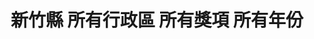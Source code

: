 ---
title: "新竹縣 所有行政區 所有獎項 所有年份"
keywords:
  - 美食競賽
  - 台灣美食
  - 美食精選
datePublished: "2025-06-30"
dateModified: "2025-07-01"
city: "新竹縣"
district: "所有行政區"
award: "所有獎項"
year: "所有年份"
page: 1
count: 6

restaurants:
  - name: "清香飲食店"
    city: "新竹縣"
    district: "關西鎮"
    address: "新竹縣關西鎮中豐路一段422號"
    phone: "035872887"
    geo: "24.791331233327252, 121.17808831922748"
    google_map: "https://maps.app.goo.gl/zeHsRpfwUyR6WpfY7"
    footinder: "https://footinder.com.tw/%e6%96%b0%e7%ab%b9%e7%b8%a3%e9%97%9c%e8%a5%bf%e9%8e%ae/89662/"
    official: "https://www.facebook.com/profile.php?id=100054642121568"
    award:
    - name: "500盤"
      year: "2024"
  - name: "首烏廚EAT"
    city: "新竹縣"
    district: "竹北市"
    address: "新竹縣竹北市成功二街31號"
    phone: "036688609"
    geo: "24.820187283396464, 121.02329568987837"
    google_map: "https://maps.app.goo.gl/xk4nBoghWkthcgor6"
    footinder: "https://footinder.com.tw/%E6%96%B0%E7%AB%B9%E7%B8%A3%E7%AB%B9%E5%8C%97%E5%B8%82/127911/"
    official: "https://www.facebook.com/profile.php?id=100064184345026"
    award:
    - name: "500盤"
      year: "2024"
  - name: "鮨安"
    city: "新竹縣"
    district: "竹北市"
    address: "新竹縣竹北市嘉豐南路一段62號"
    phone: "0919110613"
    geo: "24.81105080518, 121.03408765039525"
    google_map: "https://maps.app.goo.gl/LpRGLAPYyLjn7H4P9"
    footinder: "https://footinder.com.tw/%e6%96%b0%e7%ab%b9%e7%b8%a3%e7%ab%b9%e5%8c%97%e5%b8%82/362175/"
    official: "https://www.facebook.com/profile.php?id=100072667800756"
    award:
    - name: "500盤"
      year: "2024"
  - name: "悅鄉田園"
    city: "新竹縣"
    district: "峨眉鄉"
    address: "新竹縣峨眉鄉竹49鄉道"
    phone: "035800576"
    geo: "24.685387154382493, 121.01047050321395"
    google_map: "https://maps.app.goo.gl/wD4hkeVqwrR5Yc8G9"
    footinder: "https://footinder.com.tw/%E6%96%B0%E7%AB%B9%E7%B8%A3%E5%B3%A8%E7%9C%89%E9%84%89/74805/"
    official: "https://www.facebook.com/profile.php?id=100057145193264"
    award:
    - name: "500盤"
      year: "2024"
  - name: "Piccola Enoteca 彼刻義式餐酒館"
    city: "新竹縣"
    district: "竹北市"
    address: "新竹縣竹北市成功二街102號"
    phone: "036688313"
    geo: "24.81947736215569, 121.0245357659529"
    google_map: "https://maps.app.goo.gl/L1m4HeEY3kjTJ5cR8"
    footinder: "https://footinder.com.tw/%E6%96%B0%E7%AB%B9%E7%B8%A3%E7%AB%B9%E5%8C%97%E5%B8%82/158621/"
    official: "https://www.piccolaenoteca.com/"
    award:
    - name: "500盤"
      year: "2024"
  - name: "岩漿漢方麻辣火鍋"
    city: "新竹縣"
    district: "竹北市"
    address: "分店眾多請自行搜尋"
    phone: ""
    geo: ""
    google_map: "https://www.google.com/maps/search/%E5%B2%A9%E6%BC%BF%E6%BC%A2%E6%96%B9%E9%BA%BB%E8%BE%A3%E7%81%AB%E9%8D%8B/@24.5961978,120.7678495,10z?entry=ttu&g_ep=EgoyMDI1MDYyMy4yIKXMDSoASAFQAw%3D%3D"
    footinder: "https://footinder.com.tw/%E6%96%B0%E7%AB%B9%E7%B8%A3%E7%AB%B9%E5%8C%97%E5%B8%82/123043/"
    official: "https://yenchiang-hotpot.com/"
    award:
    - name: "台北國際牛肉麵節"
      year: "2024"
---